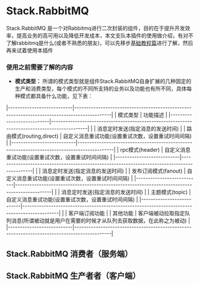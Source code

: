 # Stack.RabbitMQ  
Stack.RabbitMQ 是一个对Rabbitmq进行二次封装的组件，目的在于提升开发效率，提高业务的高可用以及降低开发成本，本文支队本插件的使用做介绍，有对不了解rabbitmq是什么(或者不熟悉的朋友)，可以先移步[基础教程篇](https://github.com/tingli1991/Stack.RabbitMQ/blob/master/%E5%9F%BA%E7%A1%80%E6%95%99%E7%A8%8B.md)进行了解，然后再来试着使用本插件   

### 使用之前需要了解的内容 
* **模式类型：** 所谓的模式类型就是组件Stack.RabbitMQ自身扩展的几种固定的生产和消费类型，每个模式的不同所支持的业务以及功能也有所不同，具体每种模式都具备什么功能，见下表：      

|---------------------------|---------------------------------------------------------------------------------------------|
|          模式类型         |                            功能描述                                                         |
|---------------------------|---------------------------------------------------------------------------------------------|
|                           | 消息定时发送(指定消息的发送时间)                                                            |
| 路由模式(routing,direct)  | 自定义消息重试功能(设置重试次数，设置重试时间间隔)                                          |
|---------------------------|---------------------------------------------------------------------------------------------|
| rpc模式(header)           | 自定义消息重试功能(设置重试次数，设置重试时间间隔)                                          |
|---------------------------|---------------------------------------------------------------------------------------------|
|                           | 消息定时发送(指定消息的发送时间)                                                            |
| 发布订阅模式(fanout)      | 自定义消息重试功能(设置重试次数，设置重试时间间隔)                                          |
|---------------------------|---------------------------------------------------------------------------------------------|
|                           | 消息定时发送(指定消息的发送时间)                                                            |
| 主题模式(topic)           | 自定义消息重试功能(设置重试次数，设置重试时间间隔)                                          |
|---------------------------|---------------------------------------------------------------------------------------------|
|                           | 客户端订阅功能                                                                              |
| 其他功能                  | 客户端被动拉取指定队列消息(所谓被动就是用户在需要的时候才从队列去获取数据，在此称之为被动)  |
|---------------------------|---------------------------------------------------------------------------------------------|



## Stack.RabbitMQ 消费者（服务端）    

## Stack.RabbitMQ 生产者者（客户端）    
